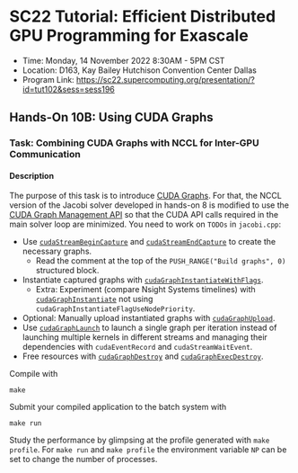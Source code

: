 # SC22 Tutorial: Efficient Distributed GPU Programming for Exascale

-   Time: Monday, 14 November 2022 8:30AM - 5PM CST
-   Location: D163, Kay Bailey Hutchison Convention Center Dallas
-   Program Link:
    https://sc22.supercomputing.org/presentation/?id=tut102&sess=sess196

## Hands-On 10B: Using CUDA Graphs

### Task: Combining CUDA Graphs with NCCL for Inter-GPU Communication

#### Description

The purpose of this task is to introduce [CUDA Graphs](https://docs.nvidia.com/cuda/cuda-c-programming-guide/index.html#cuda-graphs).
For that, the NCCL version of the Jacobi solver developed in hands-on 8 is modified to use the
[CUDA Graph Management API](https://docs.nvidia.com/cuda/cuda-runtime-api/group__CUDART__GRAPH.html#group__CUDART__GRAPH)
so that the CUDA API calls required in the main solver loop are minimized. You need to work on `TODOs` in `jacobi.cpp`:

- Use [`cudaStreamBeginCapture`](https://docs.nvidia.com/cuda/cuda-runtime-api/group__CUDART__STREAM.html#group__CUDART__STREAM_1g793d7d4e474388ddfda531603dc34aa3) and [`cudaStreamEndCapture`](https://docs.nvidia.com/cuda/cuda-runtime-api/group__CUDART__STREAM.html#group__CUDART__STREAM_1gf5a0efebc818054ceecd1e3e5e76d93e) to create the necessary graphs.
  - Read the comment at the top of the `PUSH_RANGE("Build graphs", 0)` structured block.
- Instantiate captured graphs with [`cudaGraphInstantiateWithFlags`](https://docs.nvidia.com/cuda/cuda-runtime-api/group__CUDART__GRAPH.html#group__CUDART__GRAPH_1ga2c652a24ba93e52b99a47bec0888233).
  - Extra: Experiment (compare Nsight Systems timelines) with [`cudaGraphInstantiate`](https://docs.nvidia.com/cuda/cuda-runtime-api/group__CUDART__GRAPH.html#group__CUDART__GRAPH_1gb25beab33abe4b2d13edbb6e35cb72ff) not using `cudaGraphInstantiateFlagUseNodePriority`.
- Optional: Manually upload instantiated graphs with [`cudaGraphUpload`](https://docs.nvidia.com/cuda/cuda-runtime-api/group__CUDART__GRAPH.html#group__CUDART__GRAPH_1ge546432e411b4495b93bdcbf2fc0b2bd).
- Use [`cudaGraphLaunch`](https://docs.nvidia.com/cuda/cuda-runtime-api/group__CUDART__GRAPH.html#group__CUDART__GRAPH_1g1accfe1da0c605a577c22d9751a09597) to launch a single graph per iteration instead of launching multiple kernels in different streams and managing their dependencies with `cudaEventRecord` and `cudaStreamWaitEvent`.
- Free resources with [`cudaGraphDestroy`](https://docs.nvidia.com/cuda/cuda-runtime-api/group__CUDART__GRAPH.html#group__CUDART__GRAPH_1ga351557d4d9ecab23d56395599b0e069) and [`cudaGraphExecDestroy`](https://docs.nvidia.com/cuda/cuda-runtime-api/group__CUDART__GRAPH.html#group__CUDART__GRAPH_1g6d101c2cbc6dea2b4fba0fbe407eb91f).

Compile with

``` {.bash}
make
```

Submit your compiled application to the batch system with

``` {.bash}
make run
```

Study the performance by glimpsing at the profile generated with
`make profile`. For `make run` and `make profile` the environment variable `NP` can be set to change the number of processes.
